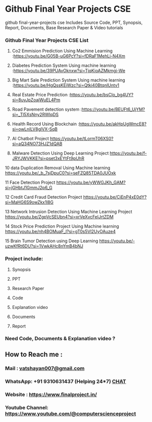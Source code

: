 # Github Final Year Projects CSE
github final-year-projects cse Includes Source Code, PPT, Synopsis, Report, Documents, Base Research Paper &amp; Video tutorials


### Github Final Year Projects CSE List

1. Co2 Emmision Prediction Using Machine Learning              :https://youtu.be/G05B-uG6PcY?si=fDRaF1MehLi-N4Xm

2. Diabetes Prediction System Using machine learning           :https://youtu.be/39PUAvOknxw?si=TjqKioAZMkmgj-We

3. Big Mart Sale Prediction System Using machine learning      :https://youtu.be/HgQssKEiWzc?si=Qtki40BtqnlUntv1

4. Real Estate Price Prediction                                :https://youtu.be/bsCIo_bg4UY?si=8uyJpZoajWuEL4Pm

5. Road Pavement detection system                              :https://youtu.be/BEUFt6_UjYM?si=_Tl5XsNny2RWlqDS

6. Health Record Using Blockchain                              :https://youtu.be/akHpUgWmcE8?si=owLnILV8glVX-SqB

7. AI Chatbot Project 	https://youtu.be/tLormT06XS0?si=aQ34NO73HJZ1dQAB

9. Malware Detection Using Deep Learning Project	https://youtu.be/f-JRYJWVKKE?si=pset3xEYtFt9pUhR

10	data Duplication Removal Using Machine learning	https://youtu.be/_b_7sjDpuC0?si=seFZQ85TDA0JUOxk

11	Face Detection Project	https://youtu.be/yWWGJKh_GAM?si=jGHbtJ1GmmJ2p6_G

12	Credit Card Fraud Detection Project	https://youtu.be/CiEnP4xE0dY?si=MaHG6S9owZkx1l8G

13	Network Intrusion Detection Using Machine Learning Project	https://youtu.be/ZgpVcSEUbn4?si=xrVeXvcFeIJrtZDM

14	Stock Price Prediction Project Using Machine learning	https://youtu.be/nh4BOMuaF_I?si=gT0s5Vl2UyOAuze4

15	Brain Tumor Detection using Deep Learning	https://youtu.be/-uzwKfRt6DU?si=1VwkAHc8nYmB4bNJ

### Project include: 

1. Synopsis

2. PPT

3. Research Paper


4. Code

5. Explanation video

6. Documents

7. Report


### Need Code, Documents & Explanation video ? 

## How to Reach me :

### Mail : vatshayan007@gmail.com 

### WhatsApp: +91 9310631437 (Helping 24*7) **[CHAT](https://wa.me/message/CHWN2AHCPMAZK1)** 

### Website : https://www.finalproject.in/

### Youtube Channel: https://www.youtube.com/@computerscienceproject

